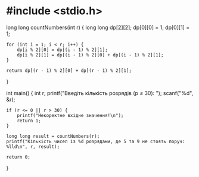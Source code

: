 # #include <stdio.h>

long long countNumbers(int r) {
    long long dp[2][2]; 
    dp[0][0] = 1; 
    dp[0][1] = 1; 
    
    for (int i = 1; i < r; i++) {
        dp[i % 2][0] = dp[(i - 1) % 2][1]; 
        dp[i % 2][1] = dp[(i - 1) % 2][0] + dp[(i - 1) % 2][1]; 
    }
    
    return dp[(r - 1) % 2][0] + dp[(r - 1) % 2][1]; 
}

int main() {
    int r;
    printf("Введіть кількість розрядів (р ≤ 30): ");
    scanf("%d", &r);
    
    if (r <= 0 || r > 30) {
        printf("Некоректне вхідне значення!\n");
        return 1;
    }
    
    long long result = countNumbers(r);
    printf("Кількість чисел із %d розрядами, де 5 та 9 не стоять поруч: %lld\n", r, result);
    
    return 0;
}
